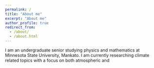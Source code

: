 ```yaml
---
permalink: /
title: "About me"
excerpt: "About me"
author_profile: true
redirect_from: 
  - /about/
  - /about.html
---
```


I am an undergraduate senior studying physics and mathematics at Minnesota State University, Mankato. I am currently researching climate related topics with a focus on both atmospheric and